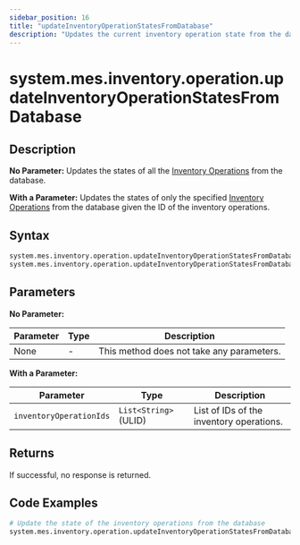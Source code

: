 ```yaml
---
sidebar_position: 16
title: "updateInventoryOperationStatesFromDatabase"
description: "Updates the current inventory operation state from the database."
---
```


# system.mes.inventory.operation.updateInventoryOperationStatesFromDatabase

## Description

**No Parameter:** Updates the states of all the [Inventory Operations](../../data-model/inventory-model/inventory-operation) from the database.

**With a Parameter:** Updates the states of only the specified [Inventory Operations](../../data-model/inventory-model/inventory-operation) from the database given
the ID of the inventory operations.

## Syntax

```python
system.mes.inventory.operation.updateInventoryOperationStatesFromDatabase()
system.mes.inventory.operation.updateInventoryOperationStatesFromDatabase([inventoryOperationIds])
```

## Parameters

**No Parameter:**

| Parameter | Type | Description                               |
| --------- | ---- | ----------------------------------------- |
| None      | -    | This method does not take any parameters. |

**With a Parameter:**

| Parameter               | Type                  | Description                              |
| ----------------------- | --------------------- | ---------------------------------------- |
| `inventoryOperationIds` | `List<String>` (ULID) | List of IDs of the inventory operations. |

## Returns

If successful, no response is returned.

## Code Examples

```python
# Update the state of the inventory operations from the database
system.mes.inventory.operation.updateInventoryOperationStatesFromDatabase(['01JPAND53P-BZ61RZHZ-V7C6EEHG', '01JPBE5NX5-WZRBXRT7-WRXGEPT5'])
```
